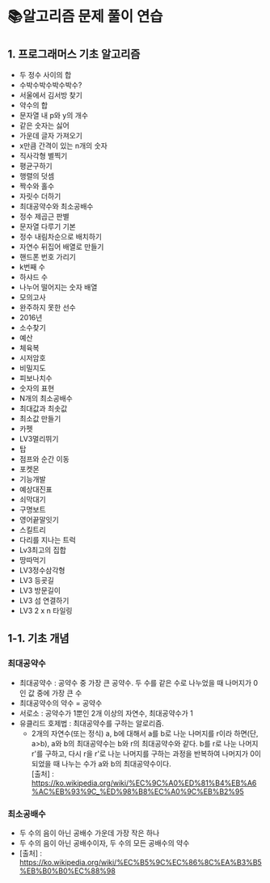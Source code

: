 # 📚알고리즘 문제 풀이 연습

## 1. 프로그래머스 기초 알고리즘
  - 두 정수 사이의 합
  - 수박수박수박수박수?
  - 서울에서 김서방 찾기
  - 약수의 합
  - 문자열 내 p와 y의 개수
  - 같은 숫자는 싫어
  - 가운데 글자 가져오기
  - x만큼 간격이 있는 n개의 숫자
  - 직사각형 별찍기
  - 평균구하기
  - 행렬의 덧셈
  - 짝수와 홀수
  - 자릿수 더하기
  - 최대공약수와 최소공배수
  - 정수 제곱근 판별
  - 문자열 다루기 기본
  - 정수 내림차순으로 배치하기
  - 자연수 뒤집어 배열로 만들기
  - 핸드폰 번호 가리기
  - k번째 수 
  - 하샤드 수
  - 나누어 떨어지는 숫자 배열
  - 모의고사
  - 완주하지 못한 선수
  - 2016년
  - 소수찾기
  - 예산 
  - 체육복
  - 시저암호
  - 비밀지도
  - 피보나치수
  - 숫자의 표현
  - N개의 최소공배수
  - 최대값과 최솟값
  - 최소값 만들기
  - 카펫
  - LV3멀리뛰기
  - 탑
  - 점프와 순간 이동
  - 포켓몬
  - 기능개발
  - 예상대진표
  - 쇠막대기
  - 구명보트
  - 영어끝말잇기
  - 스킬트리
  - 다리를 지나는 트럭
  - Lv3최고의 집합
  - 땅따먹기
  - LV3정수삼각형
  - LV3 등굣길 
  - LV3 방문길이
  - LV3 섬 연결하기
  - LV3 2 x n 타일링
  ## 1-1. 기초 개념
  
  ### 최대공약수
  
  - 최대공약수 : 공약수 중 가장 큰 공약수. 두 수를 같은 수로 나누었을 때 나머지가 0인 값 중에 가장 큰 수
  - 최대공약수의 약수 = 공약수
  - 서로소 : 공약수가 1뿐인 2개 이상의 자연수, 최대공약수가 1
  - 유클리드 호제법 : 최대공약수를 구하는 알로리즘.
    - 2개의 자연수(또는 정식) a, b에 대해서 a를 b로 나눈 나머지를 r이라 하면(단, a>b), a와 b의 최대공약수는 b와 r의 최대공약수와 같다. b를 r로 나눈 나머지 r'를 구하고, 다시 r을 r'로 나눈 나머지를 구하는 과정을 반복하여 나머지가 0이 되었을 때 나누는 수가 a와 b의 최대공약수이다. <br>
    [출처] : <https://ko.wikipedia.org/wiki/%EC%9C%A0%ED%81%B4%EB%A6%AC%EB%93%9C_%ED%98%B8%EC%A0%9C%EB%B2%95>
      
  ### 최소공배수
  - 두 수의 음이 아닌 공배수 가운데 가장 작은 하나
  - 두 수의 음이 아닌 공배수이자, 두 수의 모든 공배수의 약수
  - [출처] : <https://ko.wikipedia.org/wiki/%EC%B5%9C%EC%86%8C%EA%B3%B5%EB%B0%B0%EC%88%98>
  
  
  
